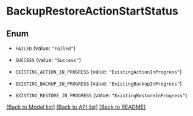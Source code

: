 # BackupRestoreActionStartStatus

## Enum


* `FAILED` (value: `"Failed"`)

* `SUCCESS` (value: `"Success"`)

* `EXISTING_ACTION_IN_PROGRESS` (value: `"ExistingActionInProgress"`)

* `EXISTING_BACKUP_IN_PROGRESS` (value: `"ExistingBackupInProgress"`)

* `EXISTING_RESTORE_IN_PROGRESS` (value: `"ExistingRestoreInProgress"`)


[[Back to Model list]](../README.md#documentation-for-models) [[Back to API list]](../README.md#documentation-for-api-endpoints) [[Back to README]](../README.md)


